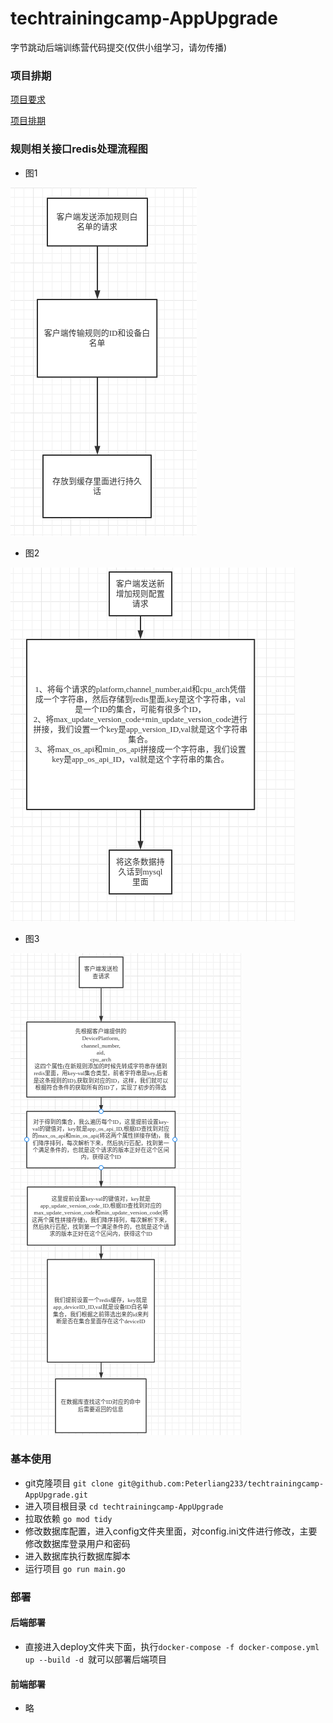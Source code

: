 # techtrainingcamp-AppUpgrade
字节跳动后端训练营代码提交(仅供小组学习，请勿传播)

### 项目排期
[项目要求](https://docs.qq.com/doc/DTGFPVWRrRVZMWlVX)

[项目排期](https://docs.qq.com/sheet/DTGRLV3Rja0Rrb0Fi?tab=BB08J2)

### 规则相关接口redis处理流程图
+ 图1

![流程图](./source/img_1.png)
+ 图2

![流程图](./source/img_2.png)
+ 图3

![流程图](./source/img_3.png)

### 基本使用
+ git克隆项目 `git clone git@github.com:Peterliang233/techtrainingcamp-AppUpgrade.git`
+ 进入项目根目录 `cd techtrainingcamp-AppUpgrade`
+ 拉取依赖 `go mod tidy`
+ 修改数据库配置，进入config文件夹里面，对config.ini文件进行修改，主要修改数据库登录用户和密码
+ 进入数据库执行数据库脚本
+ 运行项目 `go run main.go`

### 部署
#### 后端部署
+ 直接进入deploy文件夹下面，执行`docker-compose -f docker-compose.yml up --build -d `就可以部署后端项目

#### 前端部署
+ 略